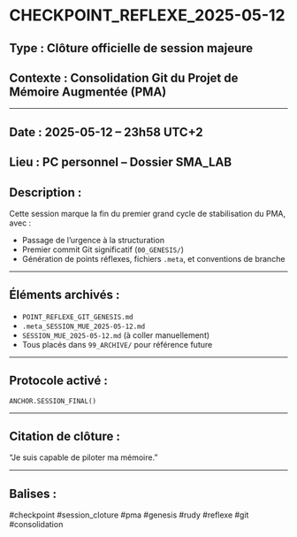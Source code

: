 # CHECKPOINT_REFLEXE_2025-05-12

## Type : Clôture officielle de session majeure
## Contexte : Consolidation Git du Projet de Mémoire Augmentée (PMA)

---

## Date : 2025-05-12 – 23h58 UTC+2
## Lieu : PC personnel – Dossier SMA_LAB

## Description :
Cette session marque la fin du premier grand cycle de stabilisation du PMA, avec :
- Passage de l’urgence à la structuration
- Premier commit Git significatif (`00_GENESIS/`)
- Génération de points réflexes, fichiers `.meta`, et conventions de branche

---

## Éléments archivés :
- `POINT_REFLEXE_GIT_GENESIS.md`
- `.meta_SESSION_MUE_2025-05-12.md`
- `SESSION_MUE_2025-05-12.md` (à coller manuellement)
- Tous placés dans `99_ARCHIVE/` pour référence future

---

## Protocole activé :
`ANCHOR.SESSION_FINAL()`

---

## Citation de clôture :
“Je suis capable de piloter ma mémoire.”

---

## Balises :
#checkpoint #session_cloture #pma #genesis #rudy #reflexe #git #consolidation
